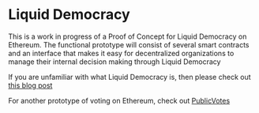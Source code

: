 # Liquid Democracy

This is a work in progress of a Proof of Concept for Liquid Democracy on Ethereum. The functional prototype will consist of several smart contracts and an interface that makes it easy for decentralized organizations to manage their internal decision making through Liquid Democracy

If you are unfamiliar with what Liquid Democracy is, then please check out [this blog post](https://medium.com/@DomSchiener/liquid-democracy-true-democracy-for-the-21st-century-7c66f5e53b6f#.3b0eehwfc)

For another prototype of voting on Ethereum, check out [PublicVotes](http://publicvotes.org)
